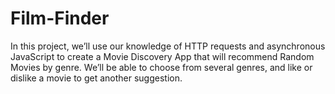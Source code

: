 # Film-Finder
In this project, we’ll use our knowledge of HTTP requests and asynchronous JavaScript to create a Movie Discovery App that will recommend Random Movies by genre. We’ll be able to choose from several genres, and like or dislike a movie to get another suggestion.
